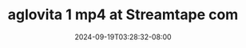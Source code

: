--- 
title: "aglovita 1 mp4 at Streamtape com"
description: "    aglovita 1 mp4 at Streamtape com terbaru durasi panjang new"
date: 2024-09-19T03:28:32-08:00
file_code: "17g6ubqmpj57"
draft: false
cover: "aoraf2kmsildeihu.jpg"
tags: ["aglovita", "Streamtape", "com", "bokep-indo", "bokep-viral", "bokep-ig"]
length: 163
fld_id: "1482686"
foldername: "Aglovita 1"
categories: ["Aglovita 1"]
views: 0
---